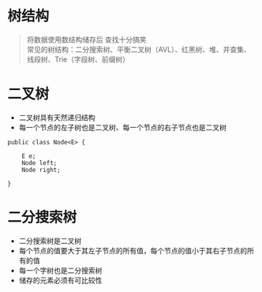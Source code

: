 # 树结构
> 将数据使用数结构储存后 查找十分搞笑  
> 常见的树结构：二分搜索树、平衡二叉树（AVL）、红黑树、堆、并查集、线段树、Trie（字段树、前缀树）

# 二叉树
* 二叉树具有天然递归结构
* 每一个节点的左子树也是二叉树、每一个节点的右子节点也是二叉树
```
public class Node<E> {

    E e;
    Node left;
    Node right;

}
```

# 二分搜索树
* 二分搜索树是二叉树
* 每个节点的值要大于其左子节点的所有值，每个节点的值小于其右子节点的所有的值
* 每一个字树也是二分搜索树
* 储存的元素必须有可比较性